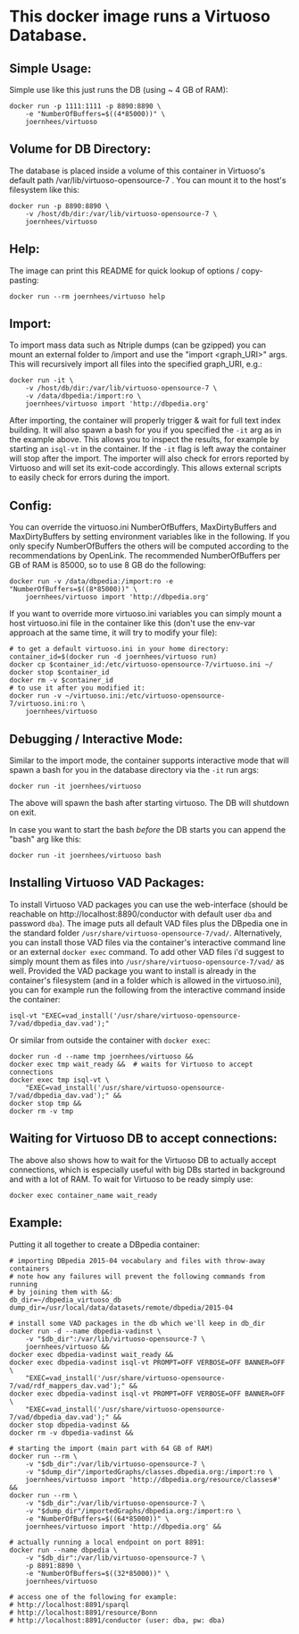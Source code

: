 This docker image runs a Virtuoso Database.
===========================================

Simple Usage:
-------------
Simple use like this just runs the DB (using ~ 4 GB of RAM):

    docker run -p 1111:1111 -p 8890:8890 \
        -e "NumberOfBuffers=$((4*85000))" \
        joernhees/virtuoso


Volume for DB Directory:
------------------------
The database is placed inside a volume of this container in Virtuoso's default
path /var/lib/virtuoso-opensource-7 . You can mount it to the host's filesystem
like this:

    docker run -p 8890:8890 \
        -v /host/db/dir:/var/lib/virtuoso-opensource-7 \
        joernhees/virtuoso


Help:
-----
The image can print this README for quick lookup of options / copy-pasting:

    docker run --rm joernhees/virtuoso help


Import:
-------
To import mass data such as Ntriple dumps (can be gzipped) you can mount an
external folder to /import and use the "import <graph_URI>" args. This will
recursively import all files into the specified graph_URI, e.g.:

    docker run -it \
        -v /host/db/dir:/var/lib/virtuoso-opensource-7 \
        -v /data/dbpedia:/import:ro \
        joernhees/virtuoso import 'http://dbpedia.org'

After importing, the container will properly trigger & wait for full text index
building. It will also spawn a bash for you if you specified the `-it` arg as
in the example above. This allows you to inspect the results, for example by
starting an `isql-vt` in the container. If the `-it` flag is left away the
container will stop after the import. The importer will also check for errors
reported by Virtuoso and will set its exit-code accordingly. This allows
external scripts to easily check for errors during the import.


Config:
-------
You can override the virtuoso.ini NumberOfBuffers, MaxDirtyBuffers and
MaxDirtyBuffers by setting environment variables like in the following. If you
only specify NumberOfBuffers the others will be computed according to the
recommendations by OpenLink. The recommended NumberOfBuffers per GB of RAM is
85000, so to use 8 GB do the following:

    docker run -v /data/dbpedia:/import:ro -e "NumberOfBuffers=$((8*85000))" \
        joernhees/virtuoso import 'http://dbpedia.org'

If you want to override more virtuoso.ini variables you can simply mount a host
virtuoso.ini file in the container like this (don't use the env-var approach at
the same time, it will try to modify your file):

    # to get a default virtuoso.ini in your home directory:
    container_id=$(docker run -d joernhees/virtuoso run)
    docker cp $container_id:/etc/virtuoso-opensource-7/virtuoso.ini ~/
    docker stop $container_id
    docker rm -v $container_id
    # to use it after you modified it:
    docker run -v ~/virtuoso.ini:/etc/virtuoso-opensource-7/virtuoso.ini:ro \
        joernhees/virtuoso


Debugging / Interactive Mode:
-----------------------------
Similar to the import mode, the container supports interactive mode that will
spawn a bash for you in the database directory via the `-it` run args:

    docker run -it joernhees/virtuoso

The above will spawn the bash after starting virtuoso. The DB will shutdown on
exit.

In case you want to start the bash _before_ the DB starts you can append the
"bash" arg like this:

    docker run -it joernhees/virtuoso bash


Installing Virtuoso VAD Packages:
---------------------------------
To install Virtuoso VAD packages you can use the web-interface (should be
reachable on http://localhost:8890/conductor with default user `dba` and
password `dba`). The image puts all default VAD files plus the DBpedia one in
the standard folder `/usr/share/virtuoso-opensource-7/vad/`. Alternatively, you
can install those VAD files via the container's interactive command line or an
external `docker exec` command. To add other VAD files i'd suggest to simply
mount them as files into `/usr/share/virtuoso-opensource-7/vad/` as well.
Provided the VAD package you want to install is already in the container's
filesystem (and in a folder which is allowed in the virtuoso.ini), you can for
example run the following from the interactive command inside the container:

    isql-vt "EXEC=vad_install('/usr/share/virtuoso-opensource-7/vad/dbpedia_dav.vad');"

Or similar from outside the container with `docker exec`:

    docker run -d --name tmp joernhees/virtuoso &&
    docker exec tmp wait_ready &&  # waits for Virtuoso to accept connections
    docker exec tmp isql-vt \
        "EXEC=vad_install('/usr/share/virtuoso-opensource-7/vad/dbpedia_dav.vad');" &&
    docker stop tmp &&
    docker rm -v tmp


Waiting for Virtuoso DB to accept connections:
----------------------------------------------
The above also shows how to wait for the Virtuoso DB to actually accept
connections, which is especially useful with big DBs started in background and
with a lot of RAM. To wait for Virtuoso to be ready simply use:

    docker exec container_name wait_ready


Example:
--------
Putting it all together to create a DBpedia container:

    # importing DBpedia 2015-04 vocabulary and files with throw-away containers
    # note how any failures will prevent the following commands from running
    # by joining them with &&:
    db_dir=~/dbpedia_virtuoso_db
    dump_dir=/usr/local/data/datasets/remote/dbpedia/2015-04

    # install some VAD packages in the db which we'll keep in db_dir
    docker run -d --name dbpedia-vadinst \
        -v "$db_dir":/var/lib/virtuoso-opensource-7 \
        joernhees/virtuoso &&
    docker exec dbpedia-vadinst wait_ready &&
    docker exec dbpedia-vadinst isql-vt PROMPT=OFF VERBOSE=OFF BANNER=OFF \
        "EXEC=vad_install('/usr/share/virtuoso-opensource-7/vad/rdf_mappers_dav.vad');" &&
    docker exec dbpedia-vadinst isql-vt PROMPT=OFF VERBOSE=OFF BANNER=OFF \
        "EXEC=vad_install('/usr/share/virtuoso-opensource-7/vad/dbpedia_dav.vad');" &&
    docker stop dbpedia-vadinst &&
    docker rm -v dbpedia-vadinst &&

    # starting the import (main part with 64 GB of RAM)
    docker run --rm \
        -v "$db_dir":/var/lib/virtuoso-opensource-7 \
        -v "$dump_dir"/importedGraphs/classes.dbpedia.org:/import:ro \
        joernhees/virtuoso import 'http://dbpedia.org/resource/classes#' &&
    docker run --rm \
        -v "$db_dir":/var/lib/virtuoso-opensource-7 \
        -v "$dump_dir"/importedGraphs/dbpedia.org:/import:ro \
        -e "NumberOfBuffers=$((64*85000))" \
        joernhees/virtuoso import 'http://dbpedia.org' &&

    # actually running a local endpoint on port 8891:
    docker run --name dbpedia \
        -v "$db_dir":/var/lib/virtuoso-opensource-7 \
        -p 8891:8890 \
        -e "NumberOfBuffers=$((32*85000))" \
        joernhees/virtuoso

    # access one of the following for example:
    # http://localhost:8891/sparql
    # http://localhost:8891/resource/Bonn
    # http://localhost:8891/conductor (user: dba, pw: dba)

